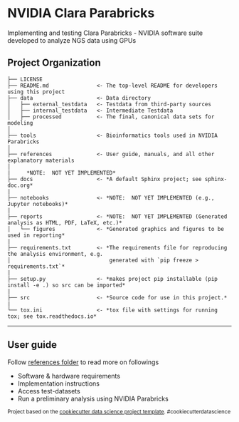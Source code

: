 NVIDIA Clara Parabricks
==============================

Implementing and testing Clara Parabricks - NVIDIA software suite developed to analyze NGS data using GPUs

Project Organization
------------

    ├── LICENSE
    ├── README.md               <- The top-level README for developers using this project
    ├── data                    <- Data directory
    │   ├── external_testdata   <- Testdata from third-party sources
    │   ├── internal_testdata   <- Intermediate Testdata 
    │   ├── processed           <- The final, canonical data sets for modeling
    │
    ├── tools                   <- Bioinformatics tools used in NVIDIA Parabricks
    │
    ├── references              <- User guide, manuals, and all other explanatory materials
    │
    |     *NOTE:  NOT YET IMPLEMENTED*
    ├── docs                    <- *A default Sphinx project; see sphinx-doc.org*
    |
    ├── notebooks               <- *NOTE:  NOT YET IMPLEMENTED (e.g., Jupyter notebooks)*
    |
    ├── reports                 <- *NOTE:  NOT YET IMPLEMENTED (Generated analysis as HTML, PDF, LaTeX, etc.)*
    │   └── figures             <- *Generated graphics and figures to be used in reporting*
    |
    ├── requirements.txt        <- *The requirements file for reproducing the analysis environment, e.g.
    │                               generated with `pip freeze > requirements.txt`*
    |
    ├── setup.py                <- *makes project pip installable (pip install -e .) so src can be imported*
    |
    ├── src                     <- *Source code for use in this project.*
    |
    └── tox.ini                 <- *tox file with settings for running tox; see tox.readthedocs.io*

--------

User guide
-----------

Follow [references folder](references/README.md) to read more on followings

* Software & hardware requirements
* Implementation instructions
* Access test-datasets
* Run a preliminary analysis using NVIDIA Parabricks

<p><small>Project based on the <a target="_blank" href="https://drivendata.github.io/cookiecutter-data-science/">cookiecutter data science project template</a>. #cookiecutterdatascience</small></p>
